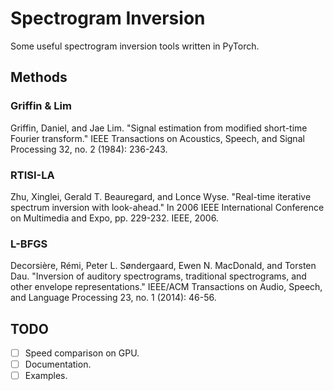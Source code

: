 # Spectrogram Inversion

Some useful spectrogram inversion tools written in PyTorch.

## Methods

### Griffin & Lim
Griffin, Daniel, and Jae Lim. "Signal estimation from modified short-time Fourier transform." IEEE Transactions on Acoustics, Speech, and Signal Processing 32, no. 2 (1984): 236-243.

### RTISI-LA
Zhu, Xinglei, Gerald T. Beauregard, and Lonce Wyse. "Real-time iterative spectrum inversion with look-ahead." In 2006 IEEE International Conference on Multimedia and Expo, pp. 229-232. IEEE, 2006.

### L-BFGS
Decorsière, Rémi, Peter L. Søndergaard, Ewen N. MacDonald, and Torsten Dau. "Inversion of auditory spectrograms, traditional spectrograms, and other envelope representations." IEEE/ACM Transactions on Audio, Speech, and Language Processing 23, no. 1 (2014): 46-56.



## TODO
- [ ] Speed comparison on GPU. 
- [ ] Documentation.
- [ ] Examples.